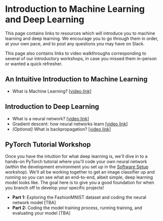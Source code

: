# Introduction to Machine Learning and Deep Learning

This page contains links to resources which will introduce you to machine learning and deep learning. We encourage you to go through them in order, at your own pace, and to post any questions you may have on Slack.

This page also contains links to video walkthroughs corresponding to several of our introductory workshops, in case you missed them in-person or wanted a quick refresher.

## An Intuitive Introduction to Machine Learning

- What is Machine Learning? [[video link]](https://www.youtube.com/watch?v=9gGnTQTYNaE)

## Introduction to Deep Learning
- What is a neural network? [[video link]](https://www.youtube.com/watch?v=aircAruvnKk)
- Gradient descent: how neural networks learn [[video link]](https://www.youtube.com/watch?v=IHZwWFHWa-w)
- _(Optional)_ What is backpropagation? [[video link]](https://www.youtube.com/watch?v=Ilg3gGewQ5U)

## PyTorch Tutorial Workshop
Once you have the intuition for what deep learning is, we'll dive in to a hands-on PyTorch tutorial where you'll code your own neural network (within the development environment you set up in the [Software Setup](https://github.com/Yale-Machine-Learning/Workshops#software-setup-) workshop). We'll all be working together to get an image classifier up and running so you can see what an end-to-end, albeit simple, deep learning model looks like. The goal here is to give you a good foundation for when you branch off to develop your specific projects!

- **Part 1:** Exploring the FashionMNIST dataset and coding the neural network model [TBA]
- **Part 2:** Coding the model training process, running training, and evaluating your model [TBA]

